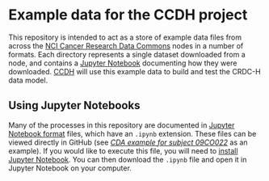 # Example data for the CCDH project

This repository is intended to act as a store of example data files from across
the [NCI Cancer Research Data Commons](https://datascience.cancer.gov/data-commons)
nodes in a number of formats. Each directory represents a single dataset downloaded
from a node, and contains a [Jupyter Notebook](https://jupyter.org/) documenting how
they were downloaded. [CCDH](https://datacommons.cancer.gov/center-cancer-data-harmonization)
will use this example data to build and test the CRDC-H data model.

## Using Jupyter Notebooks

Many of the processes in this repository are documented in
[Jupyter Notebook format](https://nbformat.readthedocs.io/) files,
which have an `.ipynb` extension. These files can be viewed directly in
GitHub (see
*[CDA example for subject 09CO022](./cptac2-subject-09CO022/CDA%20example%20for%20subject%2009CO022.ipynb)*
as an example). If you would like to execute this file, you will need to
[install Jupyter Notebook](https://jupyter.org/install.html). You can then download
the `.ipynb` file and open it in Jupyter Notebook on your computer.
